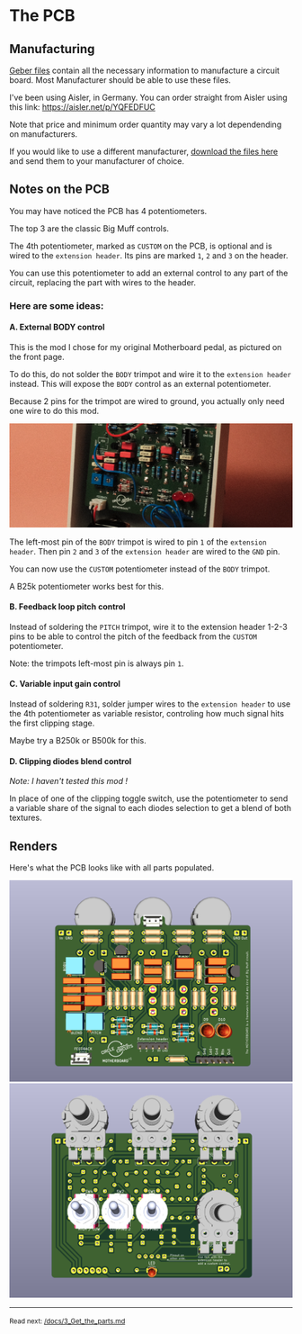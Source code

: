 The PCB
==================

## Manufacturing

[Geber files](https://github.com/Circle-Circuits/motherboard/raw/main/sources/gerbers_motherboard_v1.zip) contain all the necessary information to manufacture a circuit board.
Most Manufacturer should be able to use these files.

I've been using Aisler, in Germany. You can order straight from Aisler using this link: https://aisler.net/p/YQFEDFUC

Note that price and minimum order quantity may vary a lot dependending on manufacturers.

If you would like to use a different manufacturer, [download the files here](https://github.com/Circle-Circuits/motherboard/raw/main/sources/gerbers_motherboard_v1.zip) and send them to your manufacturer of choice.

## Notes on the PCB

You may have noticed the PCB has 4 potentiometers.

The top 3 are the classic Big Muff controls. 

The 4th potentiometer, marked as `CUSTOM` on the PCB, is optional and is wired to the `extension header`. Its pins are marked `1`, `2` and `3` on the header.

You can use this potentiometer to add an external control to any part of the circuit, replacing the part with wires to the header.

### Here are some ideas:
#### A. External BODY control

This is the mod I chose for my original Motherboard pedal, as pictured on the front page.

To do this, do not solder the `BODY` trimpot and wire it to the `extension header` instead. This will expose the `BODY` control as an external potentiometer. 

Because 2 pins for the trimpot are wired to ground, you actually only need one wire to do this mod. 

![](/docs/images/motherboard-body.png)

The left-most pin of the `BODY` trimpot is wired to pin `1` of the `extension header`. Then pin `2` and `3` of the `extension header` are wired to the `GND` pin.

You can now use the `CUSTOM` potentiometer instead of the `BODY` trimpot. 

A B25k potentiometer works best for this. 

#### B. Feedback loop pitch control

Instead of soldering the `PITCH` trimpot, wire it to the extension header 1-2-3 pins to be able to control the pitch of the feedback from the `CUSTOM` potentiometer.

Note: the trimpots left-most pin is always pin `1`.

#### C. Variable input gain control

Instead of soldering `R31`, solder jumper wires to the `extension header` to use the 4th potentiometer as variable resistor, controling how much signal hits the first clipping stage.

Maybe try a B250k or B500k for this.  

#### D. Clipping diodes blend control 

*Note: I haven't tested this mod !*

In place of one of the clipping toggle switch, use the potentiometer to send a variable share of the signal to each diodes selection to get a blend of both textures.

## Renders

Here's what the PCB looks like with all parts populated. 

![](images/render-pcb-back.png)
![](images/render-pcb-front.png)

---
<small>Read next: [/docs/3_Get_the_parts.md](/docs/3_Get_the_parts.md)</small>